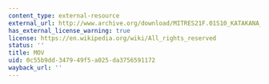 ```yaml
---
content_type: external-resource
external_url: http://www.archive.org/download/MITRES21F.01S10_KATAKANA_EXERCISES/2a11.mov
has_external_license_warning: true
license: https://en.wikipedia.org/wiki/All_rights_reserved
status: ''
title: MOV
uid: 0c55b9dd-3479-49f5-a025-da3756591172
wayback_url: ''
---
```

